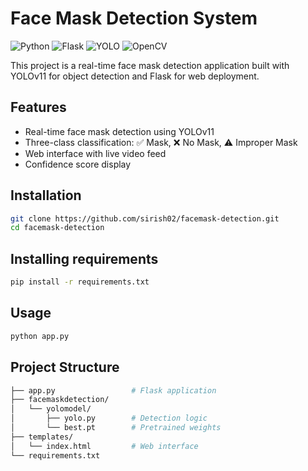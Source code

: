# Face Mask Detection System

![Python](https://img.shields.io/badge/Python-3.8%2B-blue) ![Flask](https://img.shields.io/badge/Flask-2.0%2B-lightgrey) ![YOLO](https://img.shields.io/badge/YOLO-ultralytics-red) ![OpenCV](https://img.shields.io/badge/OpenCV-4.5%2B-green)

This project is a real-time face mask detection application built with YOLOv11 for object detection and Flask for web deployment.


## Features
- Real-time face mask detection using YOLOv11
- Three-class classification: ✅ Mask, ❌ No Mask, ⚠️ Improper Mask
- Web interface with live video feed
- Confidence score display

## Installation
```bash
git clone https://github.com/sirish02/facemask-detection.git
cd facemask-detection
```

## Installing requirements
```bash
pip install -r requirements.txt
```

## Usage
```bash
python app.py
```

## Project Structure
```bash .
├── app.py                 # Flask application
├── facemaskdetection/
│   └── yolomodel/
│       ├── yolo.py        # Detection logic
│       └── best.pt        # Pretrained weights
├── templates/
│   └── index.html         # Web interface
└── requirements.txt
```